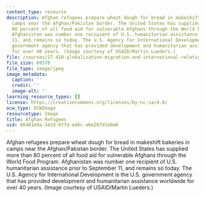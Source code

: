 ```yaml
---
content_type: resource
description: Afghan refugees prepare wheat dough for bread in makeshift bakeries in
  camps near the Afghan/Pakistan border. The United States has supplied more than
  80 percent of all food aid for vulnerable Afghans through the World Food Program.
  Afghanistan was number one recipient of U.S. humanitarian assistance prior to September
  11, and remains so today. The U.S. Agency for International Development is the U.S.
  government agency that has provided development and humanitarian assistance worldwide
  for over 40 years. (Image courtesy of USAID/Martin Lueders.)
file: /courses/17-410-globalization-migration-and-international-relations-spring-2006/86481e9a342d977de46ca6e207d1e0a6_chp_afghanrefuge.jpg
file_size: 69378
file_type: image/jpeg
image_metadata:
  caption: ''
  credit: ''
  image-alt: ''
learning_resource_types: []
license: https://creativecommons.org/licenses/by-nc-sa/4.0/
ocw_type: OCWImage
resourcetype: Image
title: Afghan Refugees
uid: 86481e9a-342d-977d-e46c-a6e207d1e0a6
---
```

Afghan refugees prepare wheat dough for bread in makeshift bakeries in camps near the Afghan/Pakistan border. The United States has supplied more than 80 percent of all food aid for vulnerable Afghans through the World Food Program. Afghanistan was number one recipient of U.S. humanitarian assistance prior to September 11, and remains so today. The U.S. Agency for International Development is the U.S. government agency that has provided development and humanitarian assistance worldwide for over 40 years. (Image courtesy of USAID/Martin Lueders.)